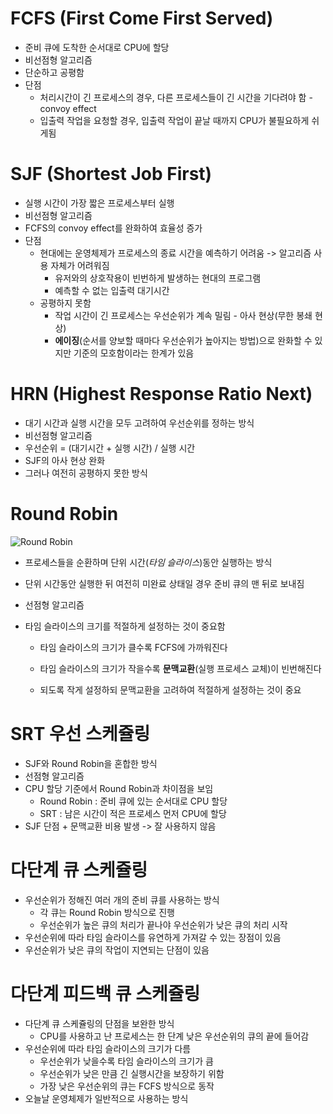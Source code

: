 # FCFS (First Come First Served)

- 준비 큐에 도착한 순서대로 CPU에 할당
- 비선점형 알고리즘
- 단순하고 공평함
- 단점
  - 처리시간이 긴 프로세스의 경우, 다른 프로세스들이 긴 시간을 기다려야 함 - convoy effect
  - 입출력 작업을 요청할 경우, 입출력 작업이 끝날 때까지 CPU가 불필요하게 쉬게됨



# SJF (Shortest Job First)

- 실행 시간이 가장 짧은 프로세스부터 실행
- 비선점형 알고리즘
- FCFS의 convoy effect를 완화하여 효율성 증가
- 단점
  - 현대에는 운영체제가 프로세스의 종료 시간을 예측하기 어려움 -> 알고리즘 사용 자체가 어려워짐
    - 유저와의 상호작용이 빈번하게 발생하는 현대의 프로그램
    - 예측할 수 없는 입출력 대기시간
  - 공평하지 못함
    - 작업 시간이 긴 프로세스는 우선순위가 계속 밀림 - 아사 현상(무한 봉쇄 현상)
    - **에이징**(순서를 양보할 때마다 우선순위가 높아지는 방법)으로 완화할 수 있지만 기준의 모호함이라는 한계가 있음



# HRN (Highest Response Ratio Next)

- 대기 시간과 실행 시간을 모두 고려하여 우선순위를 정하는 방식
- 비선점형 알고리즘
- 우선순위 = (대기시간 + 실행 시간) / 실행 시간
- SJF의 아사 현상 완화
- 그러나 여전히 공평하지 못한 방식



# Round Robin



![Round Robin](https://user-images.githubusercontent.com/19829388/113415836-0252fe80-93fb-11eb-93c4-9b09cdea983b.jpg)



- 프로세스들을 순환하며 단위 시간(*타임 슬라이스*)동안 실행하는 방식
- 단위 시간동안 실행한 뒤 여전히 미완료 상태일 경우 준비 큐의 맨 뒤로 보내짐

- 선점형 알고리즘

- 타임 슬라이스의 크기를 적절하게 설정하는 것이 중요함

  - 타임 슬라이스의 크기가 클수록 FCFS에 가까워진다
  - 타임 슬라이스의 크기가 작을수록 **문맥교환**(실행 프로세스 교체)이 빈번해진다

  - 되도록 작게 설정하되 문맥교환을 고려하여 적절하게 설정하는 것이 중요



# SRT 우선 스케쥴링

- SJF와 Round Robin을 혼합한 방식
- 선점형 알고리즘
- CPU 할당 기준에서 Round Robin과 차이점을 보임
  - Round Robin : 준비 큐에 있는 순서대로 CPU 할당
  - SRT : 남은 시간이 적은 프로세스 먼저 CPU에 할당
- SJF 단점 + 문맥교환 비용 발생 -> 잘 사용하지 않음



# 다단계 큐 스케쥴링

- 우선순위가 정해진 여러 개의 준비 큐를 사용하는 방식
  - 각 큐는 Round Robin 방식으로 진행
  - 우선순위가 높은 큐의 처리가 끝나야 우선순위가 낮은 큐의 처리 시작
- 우선순위에 따라 타임 슬라이스를 유연하게 가져갈 수 있는 장점이 있음
- 우선순위가 낮은 큐의 작업이 지연되는 단점이 있음



# 다단계 피드백 큐 스케쥴링

- 다단계 큐 스케쥴링의 단점을 보완한 방식
  - CPU를 사용하고 난 프로세스는 한 단계 낮은 우선순위의 큐의 끝에 들어감
- 우선순위에 따라 타임 슬라이스의 크기가 다름
  - 우선순위가 낮을수록 타임 슬라이스의 크기가 큼
  - 우선순위가 낮은 만큼 긴 실행시간을 보장하기 위함
  - 가장 낮은 우선순위의 큐는 FCFS 방식으로 동작
- 오늘날 운영체제가 일반적으로 사용하는 방식